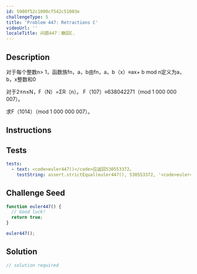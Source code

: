 ```yaml
---
id: 5900f52c1000cf542c51003e
challengeType: 5
title: 'Problem 447: Retractions C'
videoUrl: ''
localeTitle: 问题447：撤回C.
---
```


## Description
<section id="description">对于每个整数n&gt; 1，函数族fn，a，b由fn，a，b（x）≡ax+ b mod n定义为a，b，x整数和0 <p>对于2≤n≤N，F（N）=ΣR（n）。 F（107）≡638042271（mod 1 000 000 007）。 </p><p>求F（1014）（mod 1 000 000 007）。 </p></section>

## Instructions
<section id="instructions">
</section>

## Tests
<section id='tests'>

```yml
tests:
  - text: <code>euler447()</code>应返回530553372。
    testString: assert.strictEqual(euler447(), 530553372, '<code>euler447()</code> should return 530553372.');

```

</section>

## Challenge Seed
<section id='challengeSeed'>

<div id='js-seed'>

```js
function euler447() {
  // Good luck!
  return true;
}

euler447();

```

</div>



</section>

## Solution
<section id='solution'>

```js
// solution required
```
</section>
